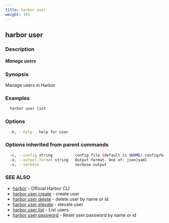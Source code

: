 ```yaml
---
title: harbor user
weight: 165
---
```

## harbor user

### Description

##### Manage users

### Synopsis

Manage users in Harbor

### Examples

```sh
  harbor user list
```

### Options

```sh
  -h, --help   help for user
```

### Options inherited from parent commands

```sh
  -c, --config string          config file (default is $HOME/.config/harbor-cli/config.yaml)
  -o, --output-format string   Output format. One of: json|yaml
  -v, --verbose                verbose output
```

### SEE ALSO

* [harbor](harbor.md)	 - Official Harbor CLI
* [harbor user create](harbor-user-create.md)	 - create user
* [harbor user delete](harbor-user-delete.md)	 - delete user by name or id
* [harbor user elevate](harbor-user-elevate.md)	 - elevate user
* [harbor user list](harbor-user-list.md)	 - List users
* [harbor user password](harbor-user-password.md)	 - Reset user password by name or id

